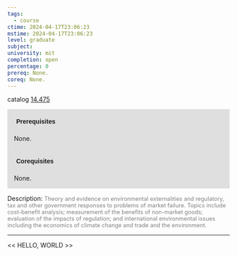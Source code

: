```yaml
---
tags:
  - course
ctime: 2024-04-17T23:06:23
mstime: 2024-04-17T23:06:23
level: graduate
subject: 
university: mit
completion: open
percentage: 0
prereq: None.
coreq: None.
---
```


catalog [14.475](http://student.mit.edu/catalog/m14b.html#14.475)

<span style="display: block; padding: 15px; background-color: rgb(100, 100, 100, 0.2);"><font id="m_prereq970_0" style="display: block; font-family: Arial, sans-serif; font-weight: bold; padding: 5px">Prerequisites</font><br><span id="prereq970_0">None.</span></span>
<span style="display: block; padding: 15px; background-color: rgb(100, 100, 100, 0.2);"><font id="m_coreq970_0" style="display: block; font-family: Arial, sans-serif; font-weight: bold; padding: 5px">Corequisites</font><br><span id="coreq970_0">None.</span></span>

<font style="">Description:</font>
<font style="color: grey; font-size: 0.8rem;">Theory and evidence on environmental externalities and regulatory, tax and other government responses to problems of market failure. Topics include cost-benefit analysis; measurement of the benefits of non-market goods; evaluation of the impacts of regulation; and international environmental issues including the economics of climate change and trade and the environment.</font>



---

<< HELLO, WORLD >>
